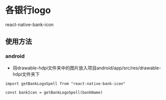 # 各银行logo
react-native-bank-icon

## 使用方法
### android
* 将drawable-hdpi文件夹中的图片放入项目android/app/src/res/drawable-hdpi文件夹下
```
import getBankLogoSpell from "react-native-bank-icon"

const bankIcon = getBankLogoSpell(bankName)

```
